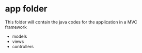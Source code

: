 app folder
===========

This folder will contain the java codes for the application in a MVC framework
- models
- views
- controllers 

